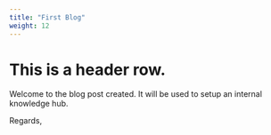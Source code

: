 ```yaml
---
title: "First Blog"
weight: 12
---
```


# This is a header row.

Welcome to the blog post created. It will be used to setup an internal knowledge hub.

Regards,
